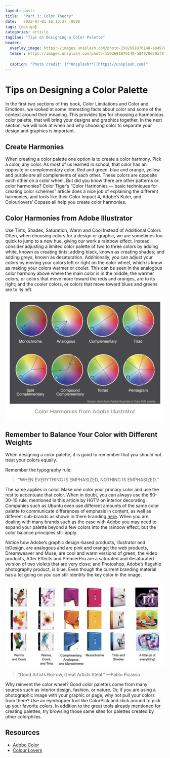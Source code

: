 ```yaml
---
layout: posts
title:  "Part 3: Color Theory"
date:   2023-07-01 16:13:27 -0500
tags: [design]
categories: article
tagline: "Tips on Designing a Color Palette"
header:
  overlay_image: https://images.unsplash.com/photo-1502691876148-a84978e59af8?ixlib=rb-4.0.3&ixid=M3wxMjA3fDB8MHxwaG90by1wYWdlfHx8fGVufDB8fHx8fA%3D%3D&auto=format&fit=crop&w=1470&q=80
  teaser: https://images.unsplash.com/photo-1502691876148-a84978e59af8?ixlib=rb-4.0.3&ixid=M3wxMjA3fDB8MHxwaG90by1wYWdlfHx8fGVufDB8fHx8fA%3D%3D&auto=format&fit=crop&w=1470&q=80
  
  caption: "Photo credit: [**Unsplash**](https://unsplash.com)"
---
```

# Tips on Designing a Color Palette
In the first two sections of this book, Color Limitations and Color and Emotions, we looked at some interesting facts about color and some of the context around their meaning. This provides tips for choosing a harmonious color palette, that will bring your designs and graphics together. In the next section, we will look at when and why choosing color to separate your design and graphics is important.

## Create Harmonies
When creating a color palette one option is to create a color harmony. Pick a color, any color. As most of us learned in school, that color has an opposite or complementary color. Red and green, blue and orange, yellow and purple are all complements of each other. These colors are opposite each other on a color wheel. But did you know there are other patterns or color harmonies? Color Tiger’s “Color Harmonies — basic techniques for creating color schemes” article does a nice job of explaining the different harmonies, and tools like their Color Impact 4, Adobe’s Kuler, and Colourlovers’ Copaso all help you create color harmonies.

## Color Harmonies from Adobe Illustrator
Use Tints, Shades, Saturation, Warm and Cool Instead of Additional Colors
Often, when choosing colors for a design or graphic, we are sometimes too quick to jump to a new hue, giving our work a rainbow effect. Instead, consider adjusting a limited color palette of two to three colors by adding white, known as creating tints; adding black, known as creating shades; and adding greys, known as desaturation.
Additionally, you can adjust your colors by moving your colors left or right on the color wheel, which is know as making your colors warmer or cooler. This can be seen in the analogous color harmony above where the main color is in the middle; the warmer colors, or colors that move more toward the reds and oranges, are to its right; and the cooler colors, or colors that move toward blues and greens are to its left.

![Adobe Illustrator](/assets/images/adobe_ill.png)

## Remember to Balance Your Color with Different Weights
When designing a color palette, it is good to remember that you should not treat your colors equally.

Remember the typography rule:

>“WHEN EVERYTHING IS EMPHASIZED, NOTHING IS EMPHASIZED.”

The same applies in color. Make one color your primary color and use the rest to accentuate that color. When in doubt, you can always use the 60-30-10 rule, mentioned in this article by HGTV on interior decorating. Companies such as Ubuntu even use different amounts of the same color palette to communicate differences of emphasis in content, as well as different sub-brands as shown in there branding [here](http://design.ubuntu.com/brand/colour-palette). When you are dealing with many brands such as the case with Adobe you may need to expand your palette beyond a few colors into the rainbow effect, but the color balance principles still apply.

Notice how Adobe’s graphic design-based products, Illustrator and InDesign, are analogous and are pink and orange; the web products, Dreamweaver and Muse, are cool and warm versions of green; the video products, After Effects and PremierPro are a saturated and desaturated version of two violets that are very close; and Photoshop, Adobe’s flagship photography product, is blue. Even though the current branding material has a lot going on you can still identify the key color in the image.

![Adobe packaging](/assets/images/adobe_packaging.png)

> “Good Artists Borrow, Great Artists Steal.”
—Pablo Picasso

Why reinvent the color wheel? Good color palettes come from many sources such as interior design, fashion, or nature. Or, if you are using a photographic image with your graphic or page, why not pull your colors from there? Use an eyedropper tool like ColorPick and click around to pick up your favorite colors.
In addition to the great tools already mentioned for creating palettes, try browsing those same sites for palettes created by other colorphiles.

## Resources
* [Adobe Color](https://color.adobe.com/trends)
* [Colour Lovers](https://www.colourlovers.com/web/trends/websites)